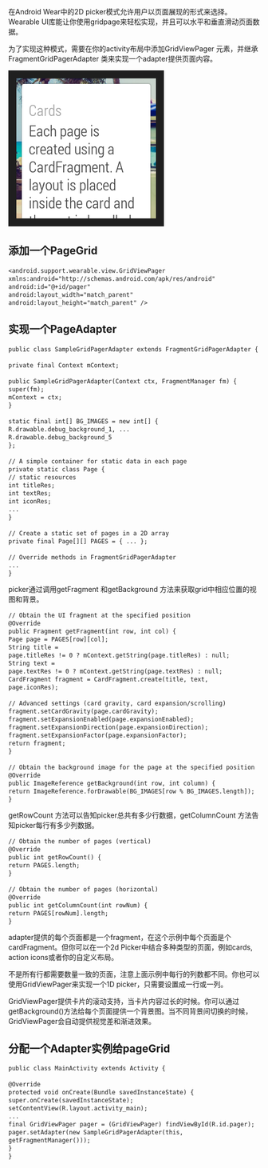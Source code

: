 在Android Wear中的2D picker模式允许用户以页面展现的形式来选择。Wearable UI库能让你使用gridpage来轻松实现，并且可以水平和垂直滑动页面数据。


为了实现这种模式，需要在你的activity布局中添加GridViewPager 元素，并继承FragmentGridPagerAdapter 类来实现一个adapter提供页面内容。

![](07_uilib.png)

## 添加一个PageGrid ##


    <android.support.wearable.view.GridViewPager
    xmlns:android="http://schemas.android.com/apk/res/android"
    android:id="@+id/pager"
    android:layout_width="match_parent"
    android:layout_height="match_parent" />


## 实现一个PageAdapter ##

    
    public class SampleGridPagerAdapter extends FragmentGridPagerAdapter {
     
    private final Context mContext;
     
    public SampleGridPagerAdapter(Context ctx, FragmentManager fm) {
    super(fm);
    mContext = ctx;
    }
     
    static final int[] BG_IMAGES = new int[] {
    R.drawable.debug_background_1, ...
    R.drawable.debug_background_5
    };
     
    // A simple container for static data in each page
    private static class Page {
    // static resources
    int titleRes;
    int textRes;
    int iconRes;
    ...
    }
     
    // Create a static set of pages in a 2D array
    private final Page[][] PAGES = { ... };
     
    // Override methods in FragmentGridPagerAdapter
    ...
    }



picker通过调用getFragment 和getBackground 方法来获取grid中相应位置的视图和背景。


    
    // Obtain the UI fragment at the specified position
    @Override
    public Fragment getFragment(int row, int col) {
    Page page = PAGES[row][col];
    String title =
    page.titleRes != 0 ? mContext.getString(page.titleRes) : null;
    String text =
    page.textRes != 0 ? mContext.getString(page.textRes) : null;
    CardFragment fragment = CardFragment.create(title, text, page.iconRes);
     
    // Advanced settings (card gravity, card expansion/scrolling)
    fragment.setCardGravity(page.cardGravity);
    fragment.setExpansionEnabled(page.expansionEnabled);
    fragment.setExpansionDirection(page.expansionDirection);
    fragment.setExpansionFactor(page.expansionFactor);
    return fragment;
    }
     
    // Obtain the background image for the page at the specified position
    @Override
    public ImageReference getBackground(int row, int column) {
    return ImageReference.forDrawable(BG_IMAGES[row % BG_IMAGES.length]);
    }



getRowCount 方法可以告知picker总共有多少行数据，getColumnCount 方法告知picker每行有多少列数据。

    
    // Obtain the number of pages (vertical)
    @Override
    public int getRowCount() {
    return PAGES.length;
    }
     
    // Obtain the number of pages (horizontal)
    @Override
    public int getColumnCount(int rowNum) {
    return PAGES[rowNum].length;
    }



adapter提供的每个页面都是一个fragment，在这个示例中每个页面是个cardFragment。但你可以在一个2d Picker中结合多种类型的页面，例如cards, action icons或者你的自定义布局。

不是所有行都需要数量一致的页面，注意上面示例中每行的列数都不同。你也可以使用GridViewPager来实现一个1D picker，只需要设置成一行或一列。


GridViewPager提供卡片的滚动支持，当卡片内容过长的时候。你可以通过getBackground()方法给每个页面提供一个背景图。当不同背景间切换的时候，GridViewPager会自动提供视觉差和渐进效果。



## 分配一个Adapter实例给pageGrid ##


    
    public class MainActivity extends Activity {
     
    @Override
    protected void onCreate(Bundle savedInstanceState) {
    super.onCreate(savedInstanceState);
    setContentView(R.layout.activity_main);
    ...
    final GridViewPager pager = (GridViewPager) findViewById(R.id.pager);
    pager.setAdapter(new SampleGridPagerAdapter(this, getFragmentManager()));
    }
    }